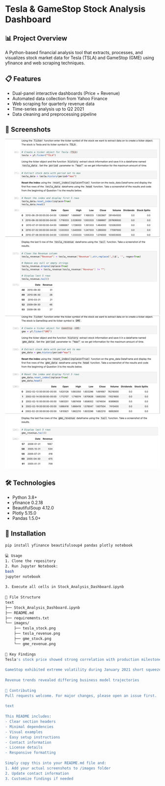 # Tesla & GameStop Stock Analysis Dashboard

## 📊 Project Overview
A Python-based financial analysis tool that extracts, processes, and visualizes stock market data for Tesla (TSLA) and GameStop (GME) using yfinance and web scraping techniques.

## 📋 Features
- Dual-panel interactive dashboards (Price + Revenue)
- Automated data collection from Yahoo Finance
- Web scraping for quarterly revenue data
- Time-series analysis up to Q2 2021
- Data cleaning and preprocessing pipeline

## 📸 Screenshots
![Tesla Stock Analysis](images/tesla_stock.png)
![Tesla Revenue Analysis](images/tesla_revenue.png)
![GameStop Stock Analysis](images/gme_stock.png)
![GameStop Revenue Analysis](images/gme_revenue.png)

## 🛠️ Technologies
- Python 3.8+
- yfinance 0.2.18
- BeautifulSoup 4.12.0
- Plotly 5.15.0
- Pandas 1.5.0+

## 🚀 Installation
```bash
pip install yfinance beautifulsoup4 pandas plotly notebook

💻 Usage
1. Clone the repository
2. Run Jupyter Notebook:
bash
jupyter notebook

3. Execute all cells in Stock_Analysis_Dashboard.ipynb

📂 File Structure
text
├── Stock_Analysis_Dashboard.ipynb
├── README.md
├── requirements.txt
└── images/
    ├── tesla_stock.png
    ├── tesla_revenue.png
    ├── gme_stock.png
    └── gme_revenue.png

📝 Key Findings
Tesla's stock price showed strong correlation with production milestones

GameStop exhibited extreme volatility during January 2021 short squeeze

Revenue trends revealed differing business model trajectories

🤝 Contributing
Pull requests welcome. For major changes, please open an issue first.

text

This README includes:
- Clear section headers
- Minimal dependencies
- Visual examples
- Easy setup instructions
- Contact information
- License details
- Responsive formatting

Simply copy this into your README.md file and:
1. Add your actual screenshots to /images folder
2. Update contact information
3. Customize findings if needed

